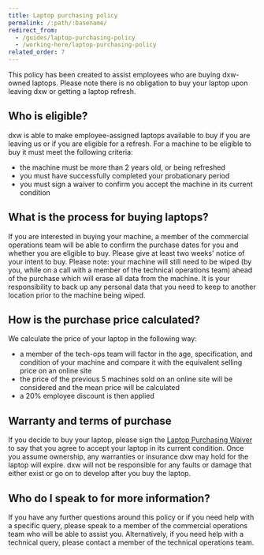 ```yaml
---
title: Laptop purchasing policy
permalink: /:path/:basename/
redirect_from:
  - /guides/laptop-purchasing-policy
  - /working-here/laptop-purchasing-policy
related_order: 7
---
```

This policy has been created to assist employees who are buying dxw-owned
laptops. Please note there is no obligation to buy your laptop upon leaving dxw
or getting a laptop refresh.

## Who is eligible?

dxw is able to make employee-assigned laptops available to buy if you are
leaving us or if you are eligible for a refresh. For a machine to be eligible to
buy it must meet the following criteria:

* the machine must be more than 2 years old, or being refreshed
* you must have successfully completed your probationary period
* you must sign a waiver to confirm you accept the machine in its current
  condition

## What is the process for buying laptops?

If you are interested in buying your machine, a member of the commercial
operations team will be able to confirm the purchase dates for you and whether
you are eligible to buy. Please give at least two weeks' notice of your intent
to buy. Please note: your machine will still need to be wiped (by you, while on
a call with a member of the technical operations team) ahead of the purchase
which will erase all data from the machine. It is your responsibility to back up
any personal data that you need to keep to another location prior to the machine
being wiped.

## How is the purchase price calculated?

We calculate the price of your laptop in the following way:

* a member of the tech-ops team will factor in the age, specification, and
  condition of your machine and compare it with the equivalent selling price on
  an online site
* the price of the previous 5 machines sold on an online site will be considered
  and the mean price will be calculated
* a 20% employee discount is then applied

## Warranty and terms of purchase

If you decide to buy your laptop, please sign the
[Laptop Purchasing Waiver](https://docs.google.com/document/d/1Ey5Hex20n9DuQrQeebG6CdgPqrKW1LpFTeG9U9cl0Eo/edit#)
to say that you agree to accept your laptop in its current condition. Once you
assume ownership, any warranties or insurance dxw may hold for the laptop will
expire. dxw will not be responsible for any faults or damage that either exist
or go on to develop after you buy the laptop.

## Who do I speak to for more information?

If you have any further questions around this policy or if you need help with a
specific query, please speak to a member of the commercial operations team who
will be able to assist you. Alternatively, if you need help with a technical
query, please contact a member of the technical operations team.